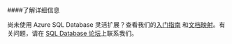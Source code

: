 ####了解详细信息

尚未使用 Azure SQL Database 灵活扩展？查看我们的[入门指南](/zh-cn/documentation/articles/sql-database-elastic-scale-get-started) 和[文档映射](/zh-cn/documentation/articles/sql-database-elastic-scale-documentation-map)。有关问题，请在 [SQL Database 论坛](https://social.msdn.microsoft.com/Forums/zh-cn/home?forum=windowsazurezhchs)上联系我们。
<!--HONumber=41-->
